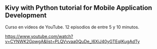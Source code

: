 ## Kivy with Python tutorial for Mobile Application Development

Curso en vídeos de YouTube.
12 episodios de entre 5 y 10 minutos.

https://www.youtube.com/watch?v=CYNWK2GpwgA&list=PLQVvvaa0QuDe_l6XiJ40yGTEqIKugAdTy